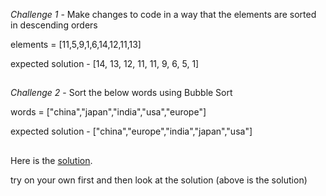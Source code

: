 *Challenge 1* - Make changes to code in a way that the elements are sorted in descending orders

elements = [11,5,9,1,6,14,12,11,13]

expected solution - [14, 13, 12, 11, 11, 9, 6, 5, 1] 
##
*Challenge 2* - Sort the below words using Bubble Sort

words = ["china","japan","india","usa","europe"]

expected solution - ["china","europe","india","japan","usa"]

##
Here is the [solution](https://github.com/learnwhilelearning/DSA---BubbleSort/blob/main/solution.py).


try on your own first and then look at the solution (above is the solution)
